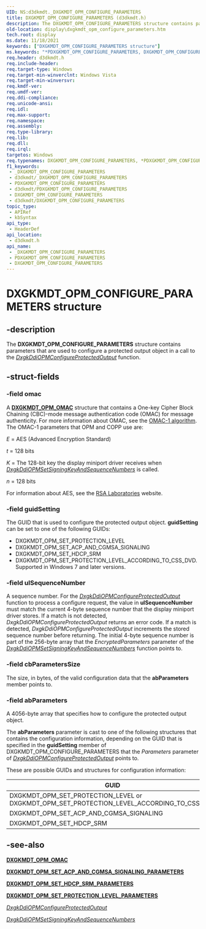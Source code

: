 ```yaml
---
UID: NS:d3dkmdt._DXGKMDT_OPM_CONFIGURE_PARAMETERS
title: DXGKMDT_OPM_CONFIGURE_PARAMETERS (d3dkmdt.h)
description: The DXGKMDT_OPM_CONFIGURE_PARAMETERS structure contains parameters that are used to configure a protected output object in a call to the DxgkDdiOPMConfigureProtectedOutput function.
old-location: display\dxgkmdt_opm_configure_parameters.htm
tech.root: display
ms.date: 11/18/2021
keywords: ["DXGKMDT_OPM_CONFIGURE_PARAMETERS structure"]
ms.keywords: "*PDXGKMDT_OPM_CONFIGURE_PARAMETERS, DXGKMDT_OPM_CONFIGURE_PARAMETERS, DXGKMDT_OPM_CONFIGURE_PARAMETERS structure [Display Devices], DXGKMDT_OPM_SET_ACP_AND_CGMSA_SIGNALING, DXGKMDT_OPM_SET_HDCP_SRM, DXGKMDT_OPM_SET_PROTECTION_LEVEL or DXGKMDT_OPM_SET_PROTECTION_LEVEL_ACCORDING_TO_CSS_DVD, DmStructs_98db66f6-39e1-4e08-83c5-ead1c527302f.xml, PDXGKMDT_OPM_CONFIGURE_PARAMETERS, PDXGKMDT_OPM_CONFIGURE_PARAMETERS structure pointer [Display Devices], _DXGKMDT_OPM_CONFIGURE_PARAMETERS, d3dkmdt/DXGKMDT_OPM_CONFIGURE_PARAMETERS, d3dkmdt/PDXGKMDT_OPM_CONFIGURE_PARAMETERS, display.dxgkmdt_opm_configure_parameters"
req.header: d3dkmdt.h
req.include-header: 
req.target-type: Windows
req.target-min-winverclnt: Windows Vista
req.target-min-winversvr: 
req.kmdf-ver: 
req.umdf-ver: 
req.ddi-compliance: 
req.unicode-ansi: 
req.idl: 
req.max-support: 
req.namespace: 
req.assembly: 
req.type-library: 
req.lib: 
req.dll: 
req.irql: 
targetos: Windows
req.typenames: DXGKMDT_OPM_CONFIGURE_PARAMETERS, *PDXGKMDT_OPM_CONFIGURE_PARAMETERS
f1_keywords:
 - _DXGKMDT_OPM_CONFIGURE_PARAMETERS
 - d3dkmdt/_DXGKMDT_OPM_CONFIGURE_PARAMETERS
 - PDXGKMDT_OPM_CONFIGURE_PARAMETERS
 - d3dkmdt/PDXGKMDT_OPM_CONFIGURE_PARAMETERS
 - DXGKMDT_OPM_CONFIGURE_PARAMETERS
 - d3dkmdt/DXGKMDT_OPM_CONFIGURE_PARAMETERS
topic_type:
 - APIRef
 - kbSyntax
api_type:
 - HeaderDef
api_location:
 - d3dkmdt.h
api_name:
 - _DXGKMDT_OPM_CONFIGURE_PARAMETERS
 - PDXGKMDT_OPM_CONFIGURE_PARAMETERS
 - DXGKMDT_OPM_CONFIGURE_PARAMETERS
---
```


# DXGKMDT_OPM_CONFIGURE_PARAMETERS structure

## -description

The **DXGKMDT_OPM_CONFIGURE_PARAMETERS** structure contains parameters that are used to configure a protected output object in a call to the [*DxgkDdiOPMConfigureProtectedOutput*](../dispmprt/nc-dispmprt-dxgkddi_opm_configure_protected_output.md) function.

## -struct-fields

### -field omac

A [**DXGKMDT_OPM_OMAC**](ns-d3dkmdt-_dxgkmdt_opm_omac.md) structure that contains a One-key Cipher Block Chaining (CBC)-mode message authentication code (OMAC) for message authenticity. For more information about OMAC, see the [OMAC-1 algorithm](https://go.microsoft.com/fwlink/p/?linkid=70417). The OMAC-1 parameters that OPM and COPP use are:

*E* = AES (Advanced Encryption Standard)

*t* = 128 bits

*K* = The 128-bit key the display miniport driver receives when [*DxgkDdiOPMSetSigningKeyAndSequenceNumbers*](../dispmprt/nc-dispmprt-dxgkddi_opm_set_signing_key_and_sequence_numbers.md) is called.

*n* = 128 bits

For information about AES, see the [RSA Laboratories](https://www.rsa.com) website.

### -field guidSetting

The GUID that is used to configure the protected output object. **guidSetting** can be set to one of the following GUIDs:

* DXGKMDT_OPM_SET_PROTECTION_LEVEL
* DXGKMDT_OPM_SET_ACP_AND_CGMSA_SIGNALING
* DXGKMDT_OPM_SET_HDCP_SRM
* DXGKMDT_OPM_SET_PROTECTION_LEVEL_ACCORDING_TO_CSS_DVD. Supported in Windows 7 and later versions.

### -field ulSequenceNumber

A sequence number. For the [*DxgkDdiOPMConfigureProtectedOutput*](../dispmprt/nc-dispmprt-dxgkddi_opm_configure_protected_output.md) function to process a configure request, the value in **ulSequenceNumber** must match the current 4-byte sequence number that the display miniport driver stores. If a match is not detected, *DxgkDdiOPMConfigureProtectedOutput* returns an error code. If a match is detected, *DxgkDdiOPMConfigureProtectedOutput* increments the stored sequence number before returning. The initial 4-byte sequence number is part of the 256-byte array that the *EncryptedParameters* parameter of the [*DxgkDdiOPMSetSigningKeyAndSequenceNumbers*](../dispmprt/nc-dispmprt-dxgkddi_opm_set_signing_key_and_sequence_numbers.md) function points to.

### -field cbParametersSize

The size, in bytes, of the valid configuration data that the **abParameters** member points to.

### -field abParameters

A 4056-byte array that specifies how to configure the protected output object.

The **abParameters** parameter is cast to one of the following structures that contains the configuration information, depending on the GUID that is specified in the **guidSetting** member of DXGKMDT_OPM_CONFIGURE_PARAMETERS that the *Parameters* parameter of [*DxgkDdiOPMConfigureProtectedOutput*](../dispmprt/nc-dispmprt-dxgkddi_opm_configure_protected_output.md) points to.

These are possible GUIDs and structures for configuration information:

| GUID | Structure for retrieved information |
| ---- | ----------------------------------- |
| DXGKMDT_OPM_SET_PROTECTION_LEVEL or DXGKMDT_OPM_SET_PROTECTION_LEVEL_ACCORDING_TO_CSS_DVD | [**DXGKMDT_OPM_SET_PROTECTION_LEVEL_PARAMETERS**](ns-d3dkmdt-_dxgkmdt_opm_set_protection_level_parameters.md) |
| DXGKMDT_OPM_SET_ACP_AND_CGMSA_SIGNALING | [**DXGKMDT_OPM_SET_ACP_AND_CGMSA_SIGNALING_PARAMETERS**](ns-d3dkmdt-_dxgkmdt_opm_set_acp_and_cgmsa_signaling_parameters.md) |
| DXGKMDT_OPM_SET_HDCP_SRM | [**DXGKMDT_OPM_SET_HDCP_SRM_PARAMETERS**](ns-d3dkmdt-_dxgkmdt_opm_set_hdcp_srm_parameters.md) |

## -see-also

[**DXGKMDT_OPM_OMAC**](ns-d3dkmdt-_dxgkmdt_opm_omac.md)

[**DXGKMDT_OPM_SET_ACP_AND_CGMSA_SIGNALING_PARAMETERS**](ns-d3dkmdt-_dxgkmdt_opm_set_acp_and_cgmsa_signaling_parameters.md)

[**DXGKMDT_OPM_SET_HDCP_SRM_PARAMETERS**](ns-d3dkmdt-_dxgkmdt_opm_set_hdcp_srm_parameters.md)

[**DXGKMDT_OPM_SET_PROTECTION_LEVEL_PARAMETERS**](ns-d3dkmdt-_dxgkmdt_opm_set_protection_level_parameters.md)

[*DxgkDdiOPMConfigureProtectedOutput*](../dispmprt/nc-dispmprt-dxgkddi_opm_configure_protected_output.md)

[*DxgkDdiOPMSetSigningKeyAndSequenceNumbers*](../dispmprt/nc-dispmprt-dxgkddi_opm_set_signing_key_and_sequence_numbers.md)
